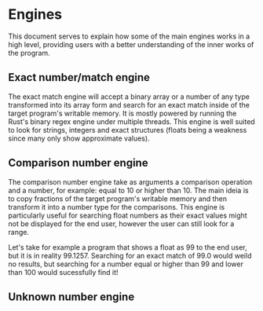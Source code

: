 # Engines

This document serves to explain how some of the main engines works in a high level, providing users with a better understanding of the inner works of the program. 

## Exact number/match engine

The exact match engine will accept a binary array or a number of any type transformed into its array form and search for an exact match inside of the target program's writable memory. It is mostly powered by running the Rust's binary regex engine under multiple threads. This engine is well suited to look for strings, integers and exact structures (floats being a weakness since many only show approximate values).


## Comparison number engine

The comparison number engine take as arguments a comparison operation and a number, for example: equal to 10 or higher than 10. The main ideia is to copy fractions of the target program's writable memory and then transform it into a number type for the comparisons. This engine is particularly useful for searching float numbers as their exact values might not be displayed for the end user, however the user can still look for a range.

Let's take for example a program that shows a float as 99 to the end user, but it is in reality 99.1257. Searching for an exact match of 99.0 would weild no results, but searching for a number equal or higher than 99 and lower than 100 would sucessfully find it!


## Unknown number engine